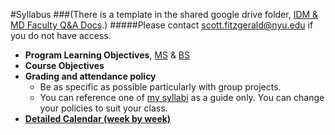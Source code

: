 #Syllabus 
###(There is a template in the shared google drive folder, [IDM & MD Faculty Q&A Docs](https://drive.google.com/open?id=0B3GbS-Wqk2AHNUhHdkswemxud2c).) 
#####Please contact scott.fitzgerald@nyu.edu if you do not have access.
* **Program Learning Objectives**, [MS](https://docs.google.com/a/nyu.edu/document/d/1Qm6uBuWAAgx3ZO-ZtDqKMSCByuAxJ2CJmyOApo_OQGk/edit) & [BS](https://docs.google.com/a/nyu.edu/document/d/1vqLaRSd3K7Gnht3tWEbd_kNJ7NeAOTBgvbwOyKu9J0U/edit)
* **Course Objectives**
* **Grading and attendance policy** 
    * Be as specific as possible particularly with group projects.
    * You can reference one of [my syllabi](http://deangela.gitbooks.io/ms-thesis-in-digital-media/content/dm997X_ms_thesis_syllabus.html) as a guide only. You can change your policies to suit your class.
* **[Detailed Calendar (week by week)](13_weeks_vs_14_weeks.md)**

